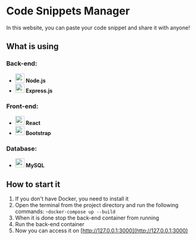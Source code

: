 # Code Snippets Manager

In this website, you can paste your code snippet and share it with anyone!

## What is using

### **Back-end:**
- <img src="https://skillicons.dev/icons?i=nodejs" width="24"> **Node.js**
- <img src="https://skillicons.dev/icons?i=express" width="24"> **Express.js**

### **Front-end:**
- <img src="https://skillicons.dev/icons?i=react" width="24"> **React**
- <img src="https://skillicons.dev/icons?i=bootstrap" width="24"> **Bootstrap**

### **Database:**
- <img src="https://skillicons.dev/icons?i=mysql" width="24"> **MySQL**

## How to start it
1. If you don't have Docker, you need to install it
2. Open the terminal from the project directory and run the following commands:
   -`docker-compose up --build`
3. When it is done stop the back-end container from running
4. Run the back-end container
5. Now you can access it on [http://127.0.0.1:3000](http://127.0.0.1:3000)
